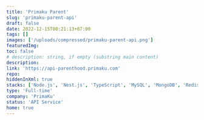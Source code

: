 ```yaml
---
title: 'Primaku Parent'
slug: 'primaku-parent-api'
draft: false
date: 2022-12-15T00:21:13+07:00
tags: []
images: ['/uploads/compressed/primaku-parent-api.png']
featuredImg:
toc: false
# description: string, if empty (substring main content)
description:
link: 'https://api-parenthood.primaku.com'
repo:
hiddenInXml: true
stacks: ['Node.js', 'Nest.js', 'TypeScript', 'MySQL', 'MongoDB', 'Redis']
type: 'Full-time'
company: 'PrimaKu'
status: 'API Service'
home: true
---
```

